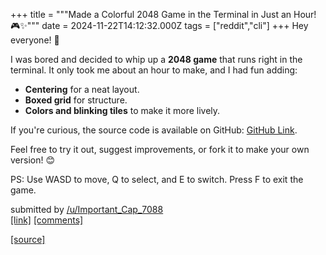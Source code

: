 +++
title = """Made a Colorful 2048 Game in the Terminal in Just an Hour! 🎮✨"""
date = 2024-11-22T14:12:32.000Z
tags = ["reddit","cli"]
+++
Hey everyone! 👋

I was bored and decided to whip up a **2048 game** that runs right in the terminal. It only took me about an hour to make, and I had fun adding:

*   **Centering** for a neat layout.
*   **Boxed grid** for structure.
*   **Colors and blinking tiles** to make it more lively.

If you're curious, the source code is available on GitHub: [GitHub Link](https://github.com/GochiStuff/2048-The-Next-Move-ASCII-GAME-).

Feel free to try it out, suggest improvements, or fork it to make your own version! 😊

PS: Use WASD to move, Q to select, and E to switch. Press F to exit the game.

submitted by [/u/Important\_Cap\_7088](https://www.reddit.com/user/Important_Cap_7088)  
[\[link\]](https://www.reddit.com/r/commandline/comments/1gx8qc0/made_a_colorful_2048_game_in_the_terminal_in_just/) [\[comments\]](https://www.reddit.com/r/commandline/comments/1gx8qc0/made_a_colorful_2048_game_in_the_terminal_in_just/)

[[source]](https://www.reddit.com/r/commandline/comments/1gx8qc0/made_a_colorful_2048_game_in_the_terminal_in_just/)

